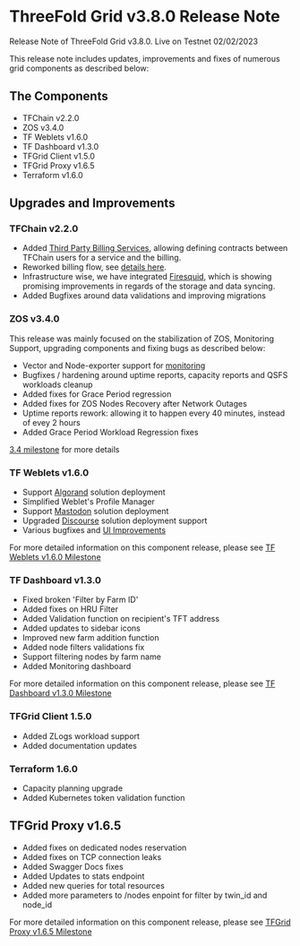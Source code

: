 # ThreeFold Grid v3.8.0 Release Note

Release Note of ThreeFold Grid v3.8.0.
Live on Testnet 02/02/2023

This release note includes updates, improvements and fixes of numerous grid components as described below:

## The Components

- TFChain v2.2.0
- ZOS v3.4.0
- TF Weblets v1.6.0
- TF Dashboard v1.3.0
- TFGrid Client v1.5.0
- TFGrid Proxy v1.6.5
- Terraform v1.6.0

## Upgrades and Improvements

### TFChain v2.2.0
- Added [Third Party Billing Services](https://github.com/threefoldtech/tfchain/blob/12bc8842c7c321d22e36667a91dfc5d3c7d04ab8/substrate-node/pallets/pallet-smart-contract/service_consumer_contract_flow.md), allowing defining contracts between TFChain users for a service and the billing.
- Reworked billing flow, see  [details here](https://github.com/threefoldtech/tfchain/issues/269).
- Infrastructure wise, we have integrated [Firesquid](https://docs.subsquid.io/), which is showing promising improvements in regards of the storage and data syncing.
- Added Bugfixes around data validations and improving migrations

### ZOS v3.4.0
This release was mainly focused on the stabilization of ZOS, Monitoring Support, upgrading components and fixing bugs as described below:
- Vector and Node-exporter support for [monitoring](https://metrics.grid.tf/) 
- Bugfixes / hardening around uptime reports, capacity reports and QSFS workloads cleanup
- Added fixes for Grace Period regression
- Added fixes for ZOS Nodes Recovery after Network Outages
- Uptime reports rework: allowing it to happen every 40 minutes, instead of evey 2 hours
- Added Grace Period Workload Regression fixes

[3.4 milestone](https://github.com/threefoldtech/zos/milestone/11) for more details

### TF Weblets v1.6.0
- Support [Algorand](https://www.algorand.com/) solution deployment 
- Simplified Weblet's Profile Manager
- Support [Mastodon](https://joinmastodon.org/) solution deployment
- Upgraded [Discourse](https://www.discourse.org/) solution deployment support
- Various bugfixes and [UI Improvements](https://github.com/orgs/threefoldtech/projects/172/views/6)

For more detailed information on this component release, please see [TF Weblets v1.6.0 Milestone](https://github.com/threefoldtech/grid_weblets/milestone/10)

### TF Dashboard v1.3.0
- Fixed broken 'Filter by Farm ID'
- Added fixes on HRU Filter
- Added Validation function on recipient's TFT address 
- Added updates to sidebar icons 
- Improved new farm addition function
- Added node filters validations fix
- Support filtering nodes by farm name 
- Added Monitoring dashboard 

For more detailed information on this component release, please see [TF Dashboard v1.3.0 Milestone](https://github.com/threefoldtech/tfgrid_dashboard/milestone/12)

### TFGrid Client 1.5.0
- Added ZLogs workload support
- Added documentation updates

### Terraform 1.6.0
- Capacity planning upgrade
- Added Kubernetes token validation function

## TFGrid Proxy v1.6.5
- Added fixes on dedicated nodes reservation
- Added fixes on TCP connection leaks 
- Added Swagger Docs fixes
- Added Updates to stats endpoint 
- Added new queries for total resources
- Added more parameters to /nodes enpoint for filter by twin_id and node_id

For more detailed information on this component release, please see [TFGrid Proxy v1.6.5 Milestone](https://github.com/threefoldtech/tfgridclient_proxy/milestone/5)
